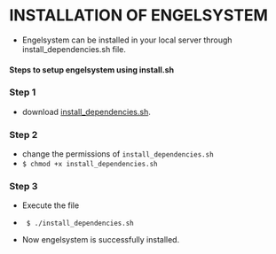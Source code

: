 # INSTALLATION OF ENGELSYSTEM

- Engelsystem can be installed in your local server through install_dependencies.sh file.

#### Steps to setup engelsystem using install.sh

### Step 1
- download [install_dependencies.sh](/install_dependencies.sh).

### Step 2
- change the permissions of `install_dependencies.sh`
- `$ chmod +x install_dependencies.sh`

### Step 3
- Execute the file
-  ` $ ./install_dependencies.sh`

- Now engelsystem is successfully installed.
